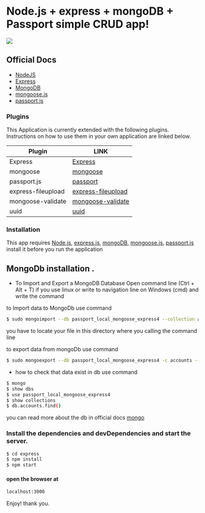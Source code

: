 # Node.js + express + mongoDB + Passport simple CRUD app!

[![](http://www.aaronpeltz.com/assets/logo_node.png)](https://nodejs.org/)


## Official Docs
* [NodeJS ](https://nodejs.org/)
* [Express](https://expressjs.com/en/guide/routing.html)
* [MongoDB](https://www.mongodb.com/)
* [mongoose.js](http://mongoosejs.com/docs/guide.html)
* [passport.js](http://www.passportjs.org/docs)

### Plugins

This Application is currently extended with the following plugins. Instructions on how to use them in your own application are linked below.

| Plugin | LINK |
| ------ | ------ |
| Express | [Express](https://www.npmjs.com/package/express) |
| mongoose | [mongoose](https://www.npmjs.com/package/mongoose) |
| passport.js | [passport](https://www.npmjs.com/package/passport) |
| express-fileupload | [express-fileupload](https://www.npmjs.com/package/express-fileupload) |
| mongoose-validate | [mongoose-validate](https://www.npmjs.com/package/mongoose-validate) |
| uuid | [uuid](https://www.npmjs.com/package/uuid) |

### Installation

This app requires [Node.js](https://nodejs.org/), [express.js](https://expressjs.com/en/guide/routing.html), [mongoDB](https://www.mongodb.com/), [mongoose.js](http://mongoosejs.com/docs/guide.html), [passport.js](http://www.passportjs.org/docs) install it before you run the application

## MongoDb installation .
* To Import and Export a MongoDB Database Open command line (Ctrl + Alt + T) if you use linux or write to navigation line on Windows (cmd) and write the command

to Import data to MongoDb use command


```sh
$ sudo mongoimport --db passport_local_mongoose_express4 --collection accounts --file accounts.json
```

you have to locate your file in this directory where you calling the command line


to export data from mongoDb use command

```sh
$ sudo mongoexport --db passport_local_mongoose_express4 -c accounts --out /home/accounts.json
```


- how to check that data exist in db use command

```sh
$ mongo
$ show dbs
$ use passport_local_mongoose_express4
$ show collections
$ db.accounts.find()
```

you can read more about the db in official docs [mongo](https://www.mongodb.com/)


### Install the dependencies and devDependencies and start the server.

```sh
$ cd express
$ npm install
$ npm start
```

#### open the browser at

```sh
localhost:3000
```

Enjoy! thank you.